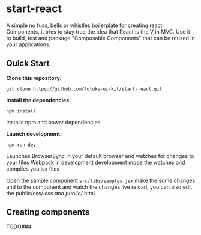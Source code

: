 # start-react


A simple no fuss, bells or whistles boilerplate for creating react Components, it tries to stay true the idea that React is the V in MVC. Use it to build, test and package "Composable Components" that can be reused in your applications.


## Quick Start

__Clone this repository:__

`git clone https://github.com/foluke-ui-kit/start-react.git`

__Install the dependencies:__

`npm install`

Installs npm and bower dependencies 

__Launch development:__

`npm run dev`

Launches 
BrowserSync in your default browser and watches for changes to your files
Webpack in development development mode the watches and compiles you jsx files

Open the sample component `src/libs/samples.jsx` make the some changes and to the component and watch the changes live reload, you can also edit the public/css/*.css and public/*.html

## Creating components
 
 TODO###
 
 
